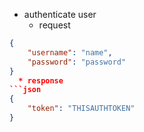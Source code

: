 * authenticate user
  * request
```json
{
	"username": "name",
	"password": "password"
}
  * response
```json
{
	"token": "THISAUTHTOKEN"
}
```
